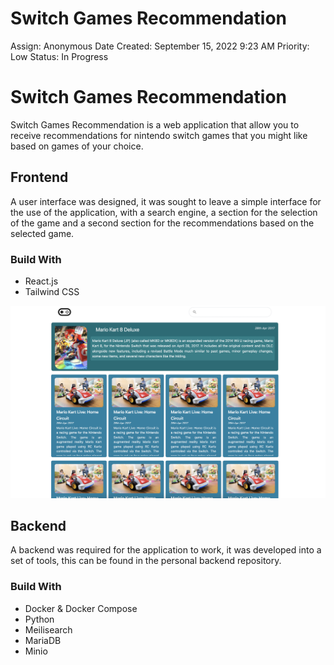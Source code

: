 # Switch Games Recommendation

Assign: Anonymous
Date Created: September 15, 2022 9:23 AM
Priority: Low
Status: In Progress

# Switch Games Recommendation

Switch Games Recommendation is a web application that allow you to receive recommendations for nintendo switch games that you might like based on games of your choice.

## Frontend

A user interface was designed, it was sought to leave a simple interface for the use of the application, with a search engine, a section for the selection of the game and a second section for the recommendations based on the selected game.

### Build With
- React.js
- Tailwind CSS

<img src="./md_images/user-interface.png" />

## Backend

A backend was required for the application to work, it was developed into a set of tools, this can be found in the personal backend repository.

### Build With
- Docker & Docker Compose
- Python
- Meilisearch
- MariaDB
- Minio
